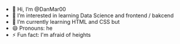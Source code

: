 - 👋 Hi, I’m @DanMar00
- 👀 I’m interested in learning Data Science and frontend / bakcend
- 🌱 I’m currently learning HTML and CSS but
- 😄 Pronouns: he
- ⚡ Fun fact: I'm afraid of heights


